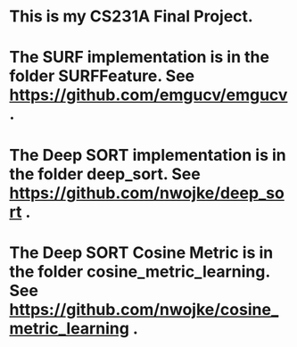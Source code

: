# This is my CS231A Final Project.
# The SURF implementation is in the folder SURFFeature. See https://github.com/emgucv/emgucv .
# The Deep SORT implementation is in the folder deep_sort. See https://github.com/nwojke/deep_sort .
# The Deep SORT Cosine Metric is in the folder cosine_metric_learning. See https://github.com/nwojke/cosine_metric_learning .

